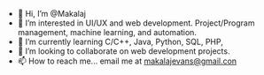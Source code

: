 - 👋 Hi, I’m @Makalaj
- 👀 I’m interested in UI/UX and web development. Project/Program management, machine learning, and automation. 
- 🌱 I’m currently learning C/C++, Java, Python, SQL, PHP,
- 💞️ I’m looking to collaborate on web development projects. 
- 📫 How to reach me... email me at makalajevans@gmail.con

<!---
Makalaj/Makalaj is a ✨ special ✨ repository because its `README.md` (this file) appears on your GitHub profile.
You can click the Preview link to take a look at your changes.
--->
